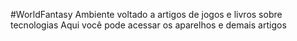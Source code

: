 #WorldFantasy
Ambiente voltado a artigos de jogos e livros sobre tecnologias
Aqui você pode acessar os aparelhos e demais artigos
